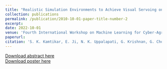 ```yaml
---
title: "Realistic Simulation Environments to Achieve Visual Servoing on Soft Continuum Arms in Constrained Environments"
collection: publications
permalink: /publication/2010-10-01-paper-title-number-2
excerpt: 
date: 2022-10-01
venue: 'Fourth International Workshop on Machine Learning for Cyber-Agricultural Systems (MLCAS)'
paperurl: 
citation: 'S. K. Kamtikar, E. Ji, N. K. Uppalapati, G. Krishnan, G. Chowdhary. "Realistic Simulation Environments to Achieve Visual Servoing on Soft Continuum Arms in Constrained Environments". Fourth International Workshop on Machine Learning for Cyber-Agricultural Systems (MLCAS 2022).'
---
```

  
  
  
  
  
[Download abstract here](https://ericji150.github.io/ericji.github.io/files/MLCAS2022-Abstract.pdf)  
[Download poster here](https://ericji150.github.io/ericji.github.io/files/MLCAS2022-Poster.pdf)  